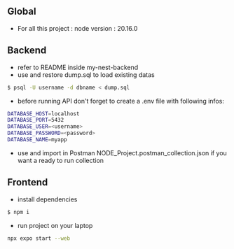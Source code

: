 ## Global
- For all this project : node version : 20.16.0

## Backend
- refer to README inside my-nest-backend
- use and restore dump.sql to load existing datas
```bash
$ psql -U username -d dbname < dump.sql
```
- before running API don't forget to create a .env file with following infos:
```bash
DATABASE_HOST=localhost
DATABASE_PORT=5432
DATABASE_USER=<username>
DATABASE_PASSWORD=<password>
DATABASE_NAME=myapp
```
- use and import in Postman NODE_Project.postman_collection.json if you want a ready to run collection

## Frontend
- install dependencies 
```bash 
$ npm i 
```
- run project on your laptop
```bash
npx expo start --web
```